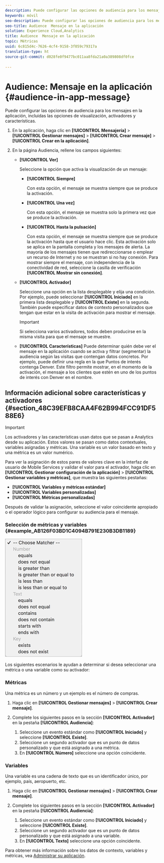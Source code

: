 ```yaml
---
description: Puede configurar las opciones de audiencia para los mensajes en la aplicación, incluidas las opciones de visualización, activadores y características.
keywords: móvil
seo-description: Puede configurar las opciones de audiencia para los mensajes en la aplicación, incluidas las opciones de visualización, activadores y características.
seo-title: Audience  Mensaje en la aplicación
solution: Experience Cloud,Analytics
title: Audience  Mensaje en la aplicación
topic: Métricas
uuid: 6c815d4c-7626-4cf4-9158-3f059c79317a
translation-type: ht
source-git-commit: d028fe0f9477bc011aa8fda21a0a389808df0fce

---
```



# Audience: Mensaje en la aplicación {#audience-in-app-message}

Puede configurar las opciones de audiencia para los mensajes en la aplicación, incluidas las opciones de visualización, activadores y características.

1. En la aplicación, haga clic en **[!UICONTROL Mensajería]** &gt; **[!UICONTROL Gestionar mensajes]** &gt; **[!UICONTROL Crear mensaje]** &gt; **[!UICONTROL Crear en la aplicación]**.
1. En la página Audiencia, rellene los campos siguientes:

   * **[!UICONTROL Ver]**

      Seleccione la opción que activa la visualización de un mensaje:

      * **[!UICONTROL Siempre]**

         Con esta opción, el mensaje se muestra siempre que se produce la activación.

      * **[!UICONTROL Una vez]**

         Con esta opción, el mensaje se muestra solo la primera vez que se produce la activación.

      * **[!UICONTROL Hasta la pulsación]**

         Con esta opción, el mensaje se muestra siempre que se produce la activación hasta que el usuario hace clic. Esta activación solo se aplica en la pantalla completa y los mensajes de alerta. La mayoría de los mensajes tienen que redireccionarse o emplear un recurso de Internet y no se muestran si no hay conexión. Para mostrar siempre el mensaje, con independencia de la conectividad de red, seleccione la casilla de verificación **[!UICONTROL Mostrar sin conexión]**.
   * **[!UICONTROL Activador]**

      Seleccione una opción en la lista desplegable y elija una condición. Por ejemplo, puede seleccionar **[!UICONTROL Iniciado]** en la primera lista desplegable y **[!UICONTROL Existe]** en la segunda. También puede especificar datos de contexto personalizados que tengan que estar en la visita de activación para mostrar el mensaje.

      >[!IMPORTANT]
      >
      >Si selecciona varios activadores, todos deben producirse en la misma visita para que el mensaje se muestre.

   * **[!UICONTROL Características]** Puede determinar quién debe ver el mensaje en la aplicación cuando se activa y filtrar (segmentar) la audiencia según las visitas que contengan datos concretos. Por ejemplo, puede definir una regla en la que Puntos de interés contenga Denver. Este filtro permite mostrar, en el momento de la activación, el mensaje a los clientes que estén en uno de los puntos de interés con Denver en el nombre.



## Información adicional sobre características y activadores {#section_48C39EFB8CAA4F62B994FCC91DF588E6}

>[!IMPORTANT]
>
>Los activadores y las características usan datos que se pasan a Analytics desde su aplicación. Estos valores se pasan como datos contextuales, variables asignadas y métricas. Una variable es un valor basado en texto y una métrica es un valor numérico.

Para ver la asignación de estos pares de valores clave en la interfaz de usuario de Mobile Services y validar el valor para el activador, haga clic en **[!UICONTROL Gestionar configuración de la aplicación]** &gt; **[!UICONTROL Gestionar variables y métricas]**, que muestra las siguientes pestañas:

* **[!UICONTROL Variables y métricas estándar]**
* **[!UICONTROL Variables personalizadas]**
* **[!UICONTROL Métricas personalizadas]**

Después de validar la asignación, seleccione el valor coincidente apropiado o el operador lógico para configurar su audiencia para el mensaje.

### Selección de métricas y variables {#example_AB126F03BD1C4094B791E230B3DB1189}

![activar opciones](assets/custom_trigger_matcher_options.png)

Los siguientes escenarios le ayudan a determinar si desea seleccionar una métrica o una variable como su activador:

### Métricas

Una métrica es un número y un ejemplo es el número de compras.

1. Haga clic en **[!UICONTROL Gestionar mensajes]** &gt; **[!UICONTROL Crear mensaje]**.
1. Complete los siguientes pasos en la sección **[!UICONTROL Activador]** en la pestaña **[!UICONTROL Audiencia]**:

   1. Seleccione un evento estándar como **[!UICONTROL Iniciado]** y seleccione **[!UICONTROL Existe]**.
   1. Seleccione un segundo activador que es un punto de datos personalizado y que está asignado a una métrica.
   1. En **[!UICONTROL Número]** seleccione una opción coincidente.

### Variables

Una variable es una cadena de texto que es un identificador único, por ejemplo, país, aeropuerto, etc.

1. Haga clic en **[!UICONTROL Gestionar mensajes]** &gt; **[!UICONTROL Crear mensaje]**.
1. Complete los siguientes pasos en la sección **[!UICONTROL Activador]** en la pestaña **[!UICONTROL Audiencia]**:

   1. Seleccione un evento estándar como **[!UICONTROL Iniciado]** y seleccione **[!UICONTROL Existe]**.
   1. Seleccione un segundo activador que es un punto de datos personalizado y que está asignado a una variable.
   1. En **[!UICONTROL Texto]** seleccione una opción coincidente.

Para obtener más información sobre los datos de contexto, variables y métricas, vea [Administrar su aplicación](/help/using/manage-apps/manage-apps.md).
